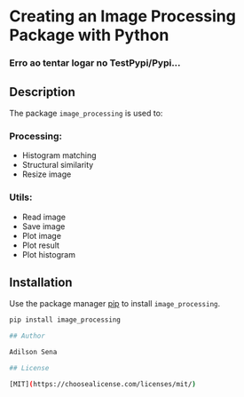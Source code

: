  # Creating an Image Processing Package with Python

 ### Erro ao tentar logar no TestPypi/Pypi...

## Description

The package `image_processing` is used to:

### Processing:
- Histogram matching
- Structural similarity
- Resize image

### Utils:
- Read image
- Save image
- Plot image
- Plot result
- Plot histogram

## Installation

Use the package manager [pip](https://pip.pypa.io/en/stable/) to install `image_processing`.

```bash
pip install image_processing

## Author

Adilson Sena

## License

[MIT](https://choosealicense.com/licenses/mit/)

